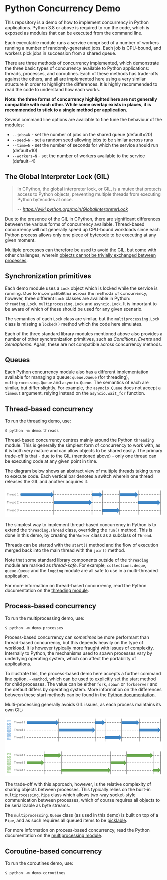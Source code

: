 # Python Concurrency Demo

This repository is a demo of how to implement concurrency in Python applications.
Python 3.8 or above is required to run the code, which is exposed as modules
that can be executed from the command line.

Each executable module runs a service comprised of a number of workers running
a number of randomly-generated jobs. Each job is CPU-bound, and workers pick
jobs in succession from a shared queue. 

There are three methods of concurrency implemented, which demonstrate the three
basic types of concurrency available to Python applications: threads, processes, 
and coroutines. Each of these methods has trade-offs against the others, and
all are implemented here using a very similar structure in order to highlight
the differences. It is highly recommended to read the code to understand how
each works.

**Note: the three forms of concurrency highlighted here are not generally
compatible with each other. While some overlap exists in places, it is
recommended to stick to a single method per application.**

Several command line options are available to fine tune the behaviour of the modules:

- `--jobs=N` - set the number of jobs on the shared queue (default=20)
- `--seed=N` - set a random seed allowing jobs to be similar across runs
- `--time=N` - set the number of seconds for which the service should run (default=10)
- `--workers=N` - set the number of workers available to the service (default=4)


## The Global Interpreter Lock (GIL)

> In CPython, the global interpreter lock, or GIL, is a mutex that protects access to Python objects, preventing multiple threads from executing Python bytecodes at once.
>
> -- <cite>https://wiki.python.org/moin/GlobalInterpreterLock</cite>

Due to the presence of the GIL in CPython, there are significant differences
between the various forms of concurrency available. Thread-based concurrency
will not generally speed up CPU-bound workloads since each Python process allows
only one piece of bytecode to be executing at any given moment.

Multiple processes can therefore be used to avoid the GIL, but come with other
challenges, wherein [objects cannot be trivially exchanged between processes](https://docs.python.org/3/library/multiprocessing.html#exchanging-objects-between-processes). 


## Synchronization primitives

Each demo module uses a `Lock` object which is locked while the service is running.
Due to incompatibilities across the methods of concurrency, however, three different
`Lock` classes are available in Python: `threading.Lock`, `multiprocessing.Lock` and
`asyncio.Lock`. It is important to be aware of which of these should be used for any
given scenario.

The semantics of each `Lock` class are similar, but the `multiprocessing.Lock` class
is missing a `locked()` method which the code here simulates.

Each of the three standard library modules mentioned above also provides a number of
other synchronization primitives, such as _Conditions_, _Events_ and _Semaphores_.
Again, these are not compatible across concurrency methods.


## Queues

Each Python concurrency module also has a different implementation available for managing
a queue: `queue.Queue` (for threading), `multiprocessing.Queue` and `asyncio.Queue`.
The semantics of each are similar, but differ slightly. For example, the `asyncio.Queue`
does not accept a `timeout` argument, relying instead on the `asyncio.wait_for` function.


## Thread-based concurrency

To run the threading demo, use:
```shell script
$ python -m demo.threads
```

Thread-based concurrency centres mainly around the Python `threading` module.
This is generally the simplest form of concurrency to work with, as it is both
very mature and can allow objects to be shared easily. The primary trade-off is
that - due to the GIL (mentioned above) - only one thread can be executing code at
any given point in time.

The diagram below shows an abstract view of multiple threads taking turns to
execute code. Each vertical bar denotes a switch wherein one thread releases the
GIL and another acquires it. 

![Abstract depiction of threads operating alongside the GIL](art/gil-threads.png)

The simplest way to implement thread-based concurrency in Python is to extend the
`threading.Thread` class, overriding the `run()` method. This is done in this demo,
by creating the `Worker` class as a subclass of `Thread`.

Threads can be started with the `start()` method and the flow of execution merged
back into the main thread with the `join()` method.

Note that some standard library components outside of the `threading` module
are marked as _thread-safe_. For example, `collections.deque`, `queue.Queue` and
the `logging` module are all safe to use in a multi-threaded application.

For more information on thread-based concurrency, read the Python documentation on the 
[threading module](https://docs.python.org/3/library/threading.html).


## Process-based concurrency

To run the multiprocessing demo, use:
```shell script
$ python -m demo.processes
```

Process-based concurrency can _sometimes_ be more performant than thread-based
concurrency, but this depends heavily on the type of workload. It is
however typically more fraught with issues of complexity. Internally to Python,
the mechanisms used to spawn processes vary by underlying operating system,
which can affect the portability of applications.

To illustrate this, the process-based demo here accepts a further command line
option, `--method`, which can be used to explicitly set the start method for 
child processes. The value can be either `fork`, `spawn` or `forkserver` and
the default differs by operating system. More information on the differences
between these start methods can be found in the 
[Python documentation](https://docs.python.org/3/library/multiprocessing.html#contexts-and-start-methods).
 
Multi-processing generally avoids GIL issues, as each process maintains its own GIL:

![Abstract depiction of processes operating alongside the GIL](art/gil-processes.png)

The trade-off with this approach, however, is the relative complexity of sharing
objects between processes. This typically relies on the built-in `multiprocessing.Pipe`
class which allows two-way socket-style communication between processes, which
of course requires all objects to be serializable as byte streams.

The `multiprocessing.Queue` class (as used in this demo) is built on top of
a `Pipe`, and as such requires all queued items to be
[picklable](https://docs.python.org/3/library/pickle.html).

For more information on process-based concurrency, read the Python documentation on the 
[multiprocessing module](https://docs.python.org/3/library/multiprocessing.html).


## Coroutine-based concurrency

To run the coroutines demo, use:
```shell script
$ python -m demo.coroutines
```
